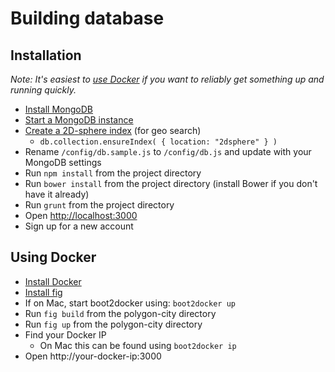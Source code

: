 # Building database

## Installation

_Note: It's easiest to [use Docker](#using-docker) if you want to reliably get something up and running quickly._

* [Install MongoDB](http://docs.mongodb.org/manual/installation/)
* [Start a MongoDB instance](http://docs.mongodb.org/manual/tutorial/install-mongodb-on-os-x/#run-mongodb)
* [Create a 2D-sphere index](http://docs.mongodb.org/manual/tutorial/build-a-2dsphere-index/) (for geo search)
  * `db.collection.ensureIndex( { location: "2dsphere" } )`
* Rename `/config/db.sample.js` to `/config/db.js` and update with your MongoDB settings
* Run `npm install` from the project directory
* Run `bower install` from the project directory (install Bower if you don't have it already)
* Run `grunt` from the project directory
* Open [http://localhost:3000](http://localhost:3000)
* Sign up for a new account

## Using Docker

* [Install Docker](https://docs.docker.com/installation/)
* [Install fig](http://www.fig.sh/install.html)
* If on Mac, start boot2docker using: `boot2docker up`
* Run `fig build` from the polygon-city directory
* Run `fig up` from the polygon-city directory
* Find your Docker IP
  * On Mac this can be found using `boot2docker ip`
* Open http://your-docker-ip:3000